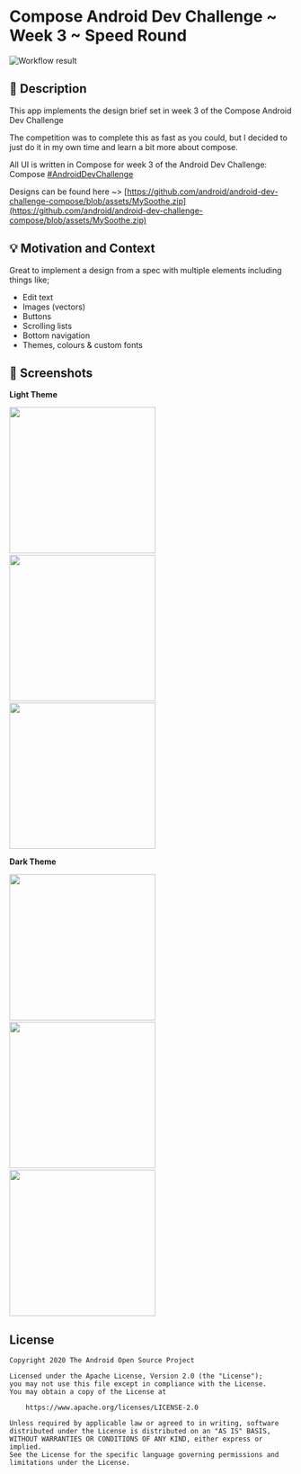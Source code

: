 # Compose Android Dev Challenge ~ Week 3 ~ Speed Round

<!--- Replace <OWNER> with your Github Username and <REPOSITORY> with the name of your repository. -->
<!--- You can find both of these in the url bar when you open your repository in github. -->
![Workflow result](https://github.com/andyb129/SpeedDesignCompose/workflows/Check/badge.svg)


## :scroll: Description
This app implements the design brief set in week 3 of the Compose Android Dev Challenge

The competition was to complete this as fast as you could, but I decided to just do it in my
own time and learn a bit more about compose.

All UI is written in Compose for week 3 of the Android Dev Challenge: Compose [#AndroidDevChallenge](https://developer.android.com/dev-challenge)

Designs can be found here ~> [https://github.com/android/android-dev-challenge-compose/blob/assets/MySoothe.zip](https://github.com/android/android-dev-challenge-compose/blob/assets/MySoothe.zip)

## :bulb: Motivation and Context
Great to implement a design from a spec with multiple elements including things like;
- Edit text
- Images (vectors)
- Buttons
- Scrolling lists
- Bottom navigation
- Themes, colours & custom fonts


## :camera_flash: Screenshots

**Light Theme**

<img src="/results/screenshot_1.png" width="260">&emsp;<img src="/results/screenshot_2.png" width="260">&emsp;<img src="/results/screenshot_3.png" width="260">

**Dark Theme**

<img src="/results/screenshot_1_dark.png" width="260">&emsp;<img src="/results/screenshot_2_dark.png" width="260">&emsp;<img src="/results/screenshot_3_dark.png" width="260">

## License
```
Copyright 2020 The Android Open Source Project

Licensed under the Apache License, Version 2.0 (the "License");
you may not use this file except in compliance with the License.
You may obtain a copy of the License at

    https://www.apache.org/licenses/LICENSE-2.0

Unless required by applicable law or agreed to in writing, software
distributed under the License is distributed on an "AS IS" BASIS,
WITHOUT WARRANTIES OR CONDITIONS OF ANY KIND, either express or implied.
See the License for the specific language governing permissions and
limitations under the License.
```
